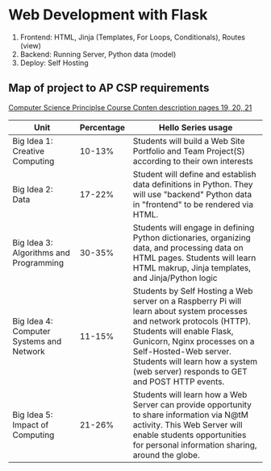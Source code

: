# Web Development with Flask
1. Frontend: HTML, Jinja (Templates, For Loops, Conditionals), Routes (view)
2. Backend: Running Server, Python data (model)
3. Deploy: Self Hosting

## Map of project to AP CSP requirements
[Computer Science Principlse Course Cpnten description pages 19, 20, 21](https://apcentral.collegeboard.org/pdf/ap-computer-science-principles-course-and-exam-description.pdf?course=ap-computer-science-principles)

| Unit | Percentage | Hello Series usage |
| ------------- | ----------- | ----------- |
|  Big Idea 1: Creative Computing | 10-13% | Students will build a Web Site Portfolio and Team Project(S) according to their own interests |
|  Big Idea 2: Data | 17-22% | Student will define and establish data definitions in Python. They will use "backend" Python data in "frontend" to be rendered via HTML. |
|  Big Idea 3: Algorithms and Programming | 30-35% | Students will engage in defining Python dictionaries, organizing data, and processing data on HTML pages.  Students will learn HTML makrup, Jinja templates, and Jinja/Python logic |
|  Big Idea 4: Computer Systems and Network | 11-15% | Students by Self Hosting a Web server on a Raspberry Pi will learn about system processes and network protocols (HTTP).  Students will enable Flask, Gunicorn, Nginx processes on a Self-Hosted-Web server.  Students will learn how a system (web server) responds to GET and POST HTTP events.  |
|  Big Idea 5: Impact of Computing | 21-26% |  Students will learn how a Web Server can provide opportunity to share information via N@tM activity.   This Web Server will enable students opportunities for personal information sharing, around the globe. |
